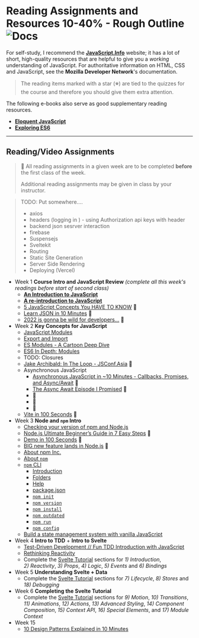 # Reading Assignments and Resources **10-40% - Rough Outline** ![Docs](https://img.shields.io/badge/Documentation%20Status-%7E10%25%20Minimal%20Outline-lightgrey?logo=Read%20the%20Docs)

For self-study, I recommend the [**JavaScript.Info**](https://javascript.info/) website; it has a lot of short, high-quality resources that are helpful to give you a *working* understanding of JavaScript. For authoritative information on HTML, CSS and JavaScript, see the **Mozilla Developer Network**'s documentation.

> The reading items marked with a star (**:star:**) are tied to the quizzes for the course and therefore you should give them extra attention.

The following e-books also serve as good supplementary reading resources.

- [**Eloquent JavaScript**](https://eloquentjavascript.net/)
- [**Exploring ES6**](https://exploringjs.com/es6/)

----

## Reading/Video Assignments

> :muscle: All reading assignments in a given week are to be completed **before** the first class of the week.
>
> Additional reading assignments may be given in class by your instructor.

> TODO: Put somewhere....
> 
> - axios
> - headers (logging in ) - using Authorization api keys with header
> - backend json sesrver interaction
> - firebase
> - Suspensejs
> - Sveltekit
> - Routing
> - Static Site Generation
> - Server Side Rendering
> - Deploying (Vercel)

- Week 1 **Course Intro and JavaScript Review** *(complete all this week's readings before start of second class)*
  - [**An Introduction to JavaScript**](https://javascript.info/intro)
  - [**A re-introduction to JavaScript**](https://developer.mozilla.org/en-US/docs/Web/JavaScript/A_re-introduction_to_JavaScript)
  - [5 JavaScript Concepts You HAVE TO KNOW](https://youtu.be/a00NRSFgHsY) 🎥
  - [Learn JSON in 10 Minutes](https://youtu.be/iiADhChRriM) 🎥
  - [2022 is gonna be wild for developers...](https://youtu.be/LOpFYMPXqE4) 🎥
- Week 2 **Key Concepts for JavaScript**
  - [JavaScript Modules](https://developer.mozilla.org/en-US/docs/Web/JavaScript/Guide/Modules)
  - [Export and Import](https://javascript.info/import-export)
  - [ES Modules - A Cartoon Deep Dive](https://hacks.mozilla.org/2018/03/es-modules-a-cartoon-deep-dive/)
  - [ES6 In Depth: Modules](https://hacks.mozilla.org/2015/08/es6-in-depth-modules/)
  - TODO: Closures
  - [Jake Archibald: In The Loop - JSConf.Asia](https://youtu.be/cCOL7MC4Pl0) 🎥
  - Asynchronous JavaScript
    - [Asynchronous JavaScript in ~10 Minutes - Callbacks, Promises, and Async/Await](https://youtu.be/670f71LTWpM) 🎥
    - [The Async Await Episode I Promised](https://youtu.be/vn3tm0quoqE) 🎥
    -  🎥
    -   🎥
    -    🎥
  - [Vite in 100 Seconds](https://youtu.be/KCrXgy8qtjM) 🎥
- Week 3 **Node and `npm` Intro**
  - [Checking your version of npm and Node.js](https://docs.npmjs.com/cli/v8/configuring-npm/install#checking-your-version-of-npm-and-nodejs)
  - [Node.js Ultimate Beginner’s Guide in 7 Easy Steps](https://youtu.be/ENrzD9HAZK4) 🎥
  - [Demo in 100 Seconds](https://youtu.be/F0G9lZ7gecE) 🎥
  - [BIG new feature lands in Node.js](https://youtu.be/MBqS1kYzwTc) 🎥
  - [About npm Inc.](https://www.npmjs.com/about)
  - [About `npm`](https://docs.npmjs.com/about-npm)
  - [`npm` CLI](https://docs.npmjs.com/cli/v8/commands)
    - [Introduction](https://docs.npmjs.com/cli/v8/commands/npm)
    - [Folders](https://docs.npmjs.com/cli/v8/configuring-npm/folders)
    - [Help](https://docs.npmjs.com/cli/v8/commands/npm-help)
    - [package.json](https://docs.npmjs.com/cli/v8/configuring-npm/package-json)
    - [`npm init`](https://docs.npmjs.com/cli/v8/commands/npm-init)
    - [`npm version`](https://docs.npmjs.com/cli/v8/commands/npm-version)
    - [`npm install`](https://docs.npmjs.com/cli/v8/commands/npm-install)
    - [`npm outdated`](https://docs.npmjs.com/cli/v8/commands/npm-outdated)
    - [`npm run`](https://docs.npmjs.com/cli/v8/commands/npm-run-script)
    - [`npm config`](https://docs.npmjs.com/cli/v8/commands/npm-config)
  - [Build a state management system with vanilla JavaScript](https://css-tricks.com/build-a-state-management-system-with-vanilla-javascript/)
- Week 4 **Intro to TDD** + **Intro to Svelte**
  - [Test-Driven Development // Fun TDD Introduction with JavaScript](https://youtu.be/Jv2uxzhPFl4)
  - [Rethinking Reactivity](https://svelte.dev/blog/svelte-3-rethinking-reactivity)
  - Complete the [Svelte Tutorial](https://svelte.dev/tutorial/basics) sections for *1)&nbsp;Introduction*, *2)&nbsp;Reactivity*, *3)&nbsp;Props*, *4)&nbsp;Logic*, *5)&nbsp;Events* and *6)&nbsp;Bindings*
- Week 5 **Understanding Svelte + Data**
  - Complete the [Svelte Tutorial](https://svelte.dev/tutorial/basics) sections for *7)&nbsp;Lifecycle*, *8)&nbsp;Stores* and *18)&nbsp;Debugging*
- Week 6 **Completing the Svelte Tutorial**
  - Complete the [Svelte Tutorial](https://svelte.dev/tutorial/basics) sections for *9)&nbsp;Motion*, *10)&nbsp;Transitions*, *11)&nbsp;Animations*, *12)&nbsp;Actions*, *13)&nbsp;Advanced Styling*, *14)&nbsp;Component Composition*, *15)&nbsp;Context API*, *16)&nbsp;Special Elements*, and *17)&nbsp;Module Context*
- Week 15
  - [10 Design Patterns Explained in 10 Minutes](https://youtu.be/tv-_1er1mWI)
